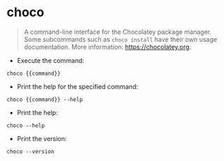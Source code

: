 # choco

> A command-line interface for the Chocolatey package manager.
> Some subcommands such as `choco install` have their own usage documentation.
> More information: <https://chocolatey.org>.

- Execute the command:

`choco {{command}}`

- Print the help for the specified command:

`choco {{command}} --help`

- Print the help:

`choco --help`

- Print the version:

`choco --version`
